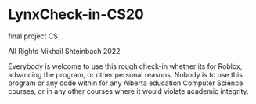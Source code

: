 # LynxCheck-in-CS20
final project CS

All Rights Mikhail Shteinbach 2022

Everybody is welcome to use this rough check-in whether its for Roblox, advancing the program, or other personal reasons. 
Nobody is to use this program or any code within for any Alberta education Computer Science courses, 
or in any other courses where it would violate academic integrity.
